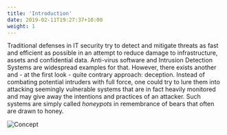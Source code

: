 ```yaml
---
title: 'Introduction'
date: 2019-02-11T19:27:37+10:00
weight: 1
---
```


Traditional defenses in IT security try to detect and mitigate threats as fast and efficient as possible in an attempt to reduce damage to infrastructure, assets and confidential data. Anti-virus software and Intrusion Detection Systems are widespread examples for that. However, there exists another and - at the first look - quite contrary approach: deception. Instead of combating potential intruders with full force, one could try to lure them into attacking seemingly vulnerable systems that are in fact heavily monitored and may give away the intentions and practices of an attacker. Such systems are simply called *honeypots* in remembrance of bears that often are drawn to honey.

![Concept](/images/concept.svg)
